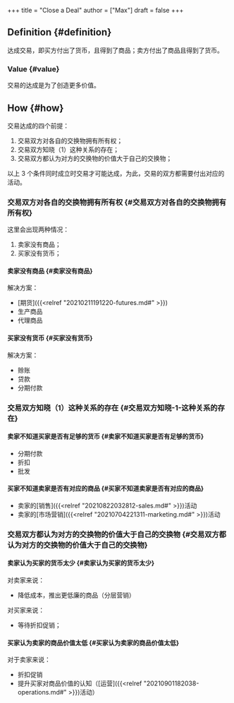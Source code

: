 +++
title = "Close a Deal"
author = ["Max"]
draft = false
+++

## Definition {#definition}

达成交易，即买方付出了货币，且得到了商品；卖方付出了商品且得到了货币。


### Value {#value}

交易的达成是为了创造更多价值。


## How {#how}

交易达成的四个前提：

1.  交易双方对各自的交换物拥有所有权；
2.  交易双方知晓（1）这种关系的存在；
3.  交易双方都认为对方的交换物的价值大于自己的交换物；

以上 3 个条件同时成立时交易才可能达成，为此，交易的双方都需要付出对应的活动。


### 交易双方对各自的交换物拥有所有权 {#交易双方对各自的交换物拥有所有权}

这里会出现两种情况：

1.  卖家没有商品；
2.  买家没有货币；


#### 卖家没有商品 {#卖家没有商品}

解决方案：

-   [期货]({{<relref "20210211191220-futures.md#" >}})
-   生产商品
-   代理商品


#### 买家没有货币 {#买家没有货币}

解决方案：

-   赊账
-   贷款
-   分期付款


### 交易双方知晓（1）这种关系的存在 {#交易双方知晓-1-这种关系的存在}


#### 卖家不知道买家是否有足够的货币 {#卖家不知道买家是否有足够的货币}

-   分期付款
-   折扣
-   批发


#### 买家不知道卖家是否有对应的商品 {#买家不知道卖家是否有对应的商品}

-   卖家的[销售]({{<relref "20210822032812-sales.md#" >}})活动
-   卖家的[市场营销]({{<relref "20210704221311-marketing.md#" >}})活动


### 交易双方都认为对方的交换物的价值大于自己的交换物 {#交易双方都认为对方的交换物的价值大于自己的交换物}


#### 卖家认为买家的货币太少 {#卖家认为买家的货币太少}

对卖家来说：

-   降低成本，推出更低廉的商品（分层营销）

对买家来说：

-   等待折扣促销；


#### 买家认为卖家的商品价值太低 {#买家认为卖家的商品价值太低}

对于卖家来说：

-   折扣促销
-   提升买家对商品价值的认知（[运营]({{<relref "20210901182038-operations.md#" >}})活动）
